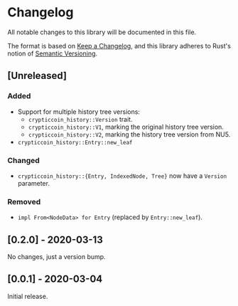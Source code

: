 # Changelog
All notable changes to this library will be documented in this file.

The format is based on [Keep a Changelog](https://keepachangelog.com/en/1.0.0/),
and this library adheres to Rust's notion of
[Semantic Versioning](https://semver.org/spec/v2.0.0.html).

## [Unreleased]
### Added
- Support for multiple history tree versions:
  - `crypticcoin_history::Version` trait.
  - `crypticcoin_history::V1`, marking the original history tree version.
  - `crypticcoin_history::V2`, marking the history tree version from NU5.
- `crypticcoin_history::Entry::new_leaf`

### Changed
- `crypticcoin_history::{Entry, IndexedNode, Tree}` now have a `Version` parameter.

### Removed
- `impl From<NodeData> for Entry` (replaced by `Entry::new_leaf`).

## [0.2.0] - 2020-03-13
No changes, just a version bump.

## [0.0.1] - 2020-03-04
Initial release.
